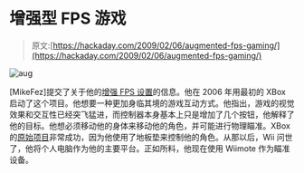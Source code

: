 # 增强型 FPS 游戏

> 原文:[https://hackaday.com/2009/02/06/augmented-fps-gaming/](https://hackaday.com/2009/02/06/augmented-fps-gaming/)

![aug](../Images/faee2bbc1ee9252169e41d2a52335870.png "aug")

[MikeFez]提交了关于他的[增强 FPS 设置](http://www.mikefez.net/Proj_VGInteractive.html)的信息。他在 2006 年用最初的 XBox 启动了这个项目。他想要一种更加身临其境的游戏互动方式。他指出，游戏的视觉效果和交互性已经突飞猛进，而控制器本身基本上只是增加了几个按钮，他解释了他的目标。他想必须移动他的身体来移动他的角色，并可能进行物理瞄准。XBox 的[原始项目](http://www.mikefez.net/Proj_VGInteractivexbox.html)非常成功，因为他使用了地板垫来控制他的角色。从那以后，Wii 问世了，他将个人电脑作为他的主要平台。正如所料，他现在使用 Wiimote 作为瞄准设备。